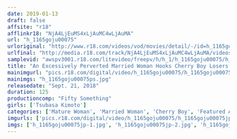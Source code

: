 ```yaml
---
date: 2019-01-13
draft: false
affsite: "r18"
afflinkr18: "NjA4LjEuMS4xLjAuMC4wLjAuMA"
url: "h_1165goju00075"
urloriginal: "http://www.r18.com/videos/vod/movies/detail/-/id=h_1165goju00075"
urlfinal: "http://media.r18.com/track/NjA4LjEuMS4xLjAuMC4wLjAuMA/videos/vod/movies/detail/-/id=h_1165goju00075"
samplevid: "awspv3001.r18.com/litevideo/freepv/h/h_1/h_1165goju00075/h_1165goju00075_dmb_w.mp4"
title: "An Excessively Perverted Married Woman Hooks Cherry Boy Losers On Social Media And Is Starring In This AV Behind Her Husband And Children's Backs Flesh Fantasy Four-Way Cherry Popping Sex Tsubasa 44 Years Old"
mainimgurl: "pics.r18.com/digital/video/h_1165goju00075/h_1165goju00075ps.jpg"
mainimgs: "h_1165goju00075ps.jpg"
releasedate: "Sept. 21, 2018"
duration: 125
productioncomp: "Fifty Something"
girls: ['Tsubasa Kimoto']
categories: ['Mature Woman', 'Married Woman', 'Cherry Boy', 'Featured Actress', 'Hi-Def']
imgurls: ['pics.r18.com/digital/video/h_1165goju00075/h_1165goju00075jp-1.jpg', 'pics.r18.com/digital/video/h_1165goju00075/h_1165goju00075jp-2.jpg', 'pics.r18.com/digital/video/h_1165goju00075/h_1165goju00075jp-3.jpg', 'pics.r18.com/digital/video/h_1165goju00075/h_1165goju00075jp-4.jpg', 'pics.r18.com/digital/video/h_1165goju00075/h_1165goju00075jp-5.jpg', 'pics.r18.com/digital/video/h_1165goju00075/h_1165goju00075jp-6.jpg', 'pics.r18.com/digital/video/h_1165goju00075/h_1165goju00075jp-7.jpg', 'pics.r18.com/digital/video/h_1165goju00075/h_1165goju00075jp-8.jpg', 'pics.r18.com/digital/video/h_1165goju00075/h_1165goju00075jp-9.jpg', 'pics.r18.com/digital/video/h_1165goju00075/h_1165goju00075jp-10.jpg', 'pics.r18.com/digital/video/h_1165goju00075/h_1165goju00075jp-11.jpg', 'pics.r18.com/digital/video/h_1165goju00075/h_1165goju00075jp-12.jpg', 'pics.r18.com/digital/video/h_1165goju00075/h_1165goju00075jp-13.jpg', 'pics.r18.com/digital/video/h_1165goju00075/h_1165goju00075jp-14.jpg', 'pics.r18.com/digital/video/h_1165goju00075/h_1165goju00075jp-15.jpg', 'pics.r18.com/digital/video/h_1165goju00075/h_1165goju00075jp-16.jpg', 'pics.r18.com/digital/video/h_1165goju00075/h_1165goju00075jp-17.jpg', 'pics.r18.com/digital/video/h_1165goju00075/h_1165goju00075jp-18.jpg', 'pics.r18.com/digital/video/h_1165goju00075/h_1165goju00075jp-19.jpg', 'pics.r18.com/digital/video/h_1165goju00075/h_1165goju00075jp-20.jpg']
imgs: ['h_1165goju00075jp-1.jpg', 'h_1165goju00075jp-2.jpg', 'h_1165goju00075jp-3.jpg', 'h_1165goju00075jp-4.jpg', 'h_1165goju00075jp-5.jpg', 'h_1165goju00075jp-6.jpg', 'h_1165goju00075jp-7.jpg', 'h_1165goju00075jp-8.jpg', 'h_1165goju00075jp-9.jpg', 'h_1165goju00075jp-10.jpg', 'h_1165goju00075jp-11.jpg', 'h_1165goju00075jp-12.jpg', 'h_1165goju00075jp-13.jpg', 'h_1165goju00075jp-14.jpg', 'h_1165goju00075jp-15.jpg', 'h_1165goju00075jp-16.jpg', 'h_1165goju00075jp-17.jpg', 'h_1165goju00075jp-18.jpg', 'h_1165goju00075jp-19.jpg', 'h_1165goju00075jp-20.jpg']
---
```

